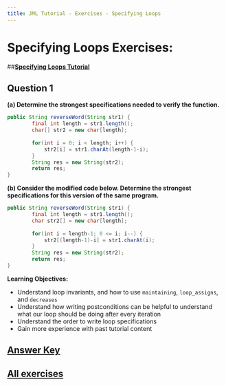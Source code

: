 ```yaml
---
title: JML Tutorial - Exercises - Specifying Loops
---
```

# Specifying Loops Exercises:
##**[Specifying Loops Tutorial](https://www.openjml.org/tutorial/Loops)**

## **Question 1**
**(a) Determine the strongest specifications needed to verify the function.**
```Java
public String reverseWord(String str1) {
        final int length = str1.length();
        char[] str2 = new char[length];
		
        for(int i = 0; i < length; i++) {
            str2[i] = str1.charAt(length-1-i);
        }
        String res = new String(str2);
        return res;
}
```
**(b) Consider the modified code below. Determine the strongest specifications for this version of the same program.**
```Java
public String reverseWord(String str1) {
        final int length = str1.length();
        char str2[] = new char[length];
		
        for(int i = length-1; 0 <= i; i--) {
            str2[(length-1)-i] = str1.charAt(i);
        }
        String res = new String(str2);
        return res;
}
```
**Learning Objectives:**
+ Understand loop invariants, and how to use `maintaining`, `loop_assigns`, and `decreases`
+ Understand how writing postconditions can be helpful to understand what our loop should be doing after every iteration
+ Understand the order to write loop specifications
+ Gain more experience with past tutorial content  

## **[Answer Key](SpecifyingLoopsExKey.md)**
## **[All exercises](https://www.openjml.org/tutorial/exercises/exercises)**
